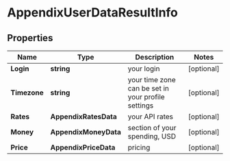 # AppendixUserDataResultInfo


## Properties

| Name | Type | Description | Notes |
|------------ | ------------- | ------------- | -------------|
**Login** | **string** | your login |[optional]|
**Timezone** | **string** | your time zone<br>can be set in your profile settings |[optional]|
**Rates** | **AppendixRatesData** | your API rates |[optional]|
**Money** | **AppendixMoneyData** | section of your spending, USD |[optional]|
**Price** | **AppendixPriceData** | pricing |[optional]|